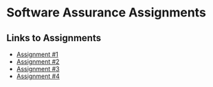 # Software Assurance Assignments

## Links to Assignments
- [Assignment #1](./Assignment1)
- [Assignment #2](./Assignment2/Assignment2Mounika.md)
- [Assignment #3](./Assignment3/Assignment3Garikipati.md)
- [Assignment #4](./Assignment4/Assignment4Garikipati.md)
